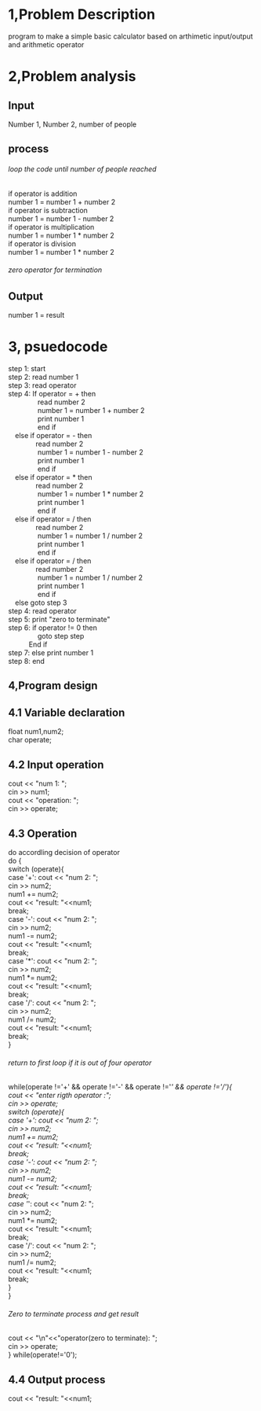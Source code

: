 # 1,Problem Description
program to make a simple basic calculator based on arthimetic input/output and arithmetic operator
# 2,Problem analysis
## Input
Number 1, Number 2, number of people
## process
###### loop the code until number of people reached </br>
if operator is addition </br>
number 1 = number 1 + number 2 </br>
if operator is subtraction </br>
number 1 = number 1 - number 2 </br> 
if operator is multiplication </br>
number 1 = number 1 * number 2 </br>
if operator is division</br>
number 1 = number 1 * number 2 </br>
###### zero operator for termination
## Output
number 1 = result
# 3, psuedocode
step 1: start </br>
step 2: read number 1 </br>
step 3: read operator </br>
step 4: If operator = + then </br>
&emsp;&emsp;&emsp;&emsp; read number 2 </br>
&emsp;&emsp;&emsp;&emsp; number 1 = number 1 + number 2 </br>
&emsp;&emsp;&emsp;&emsp; print number 1 </br>
&emsp;&emsp;&emsp;&emsp; end if </br>
&emsp;else if operator = - then </br>
&emsp;&emsp;&emsp;&emsp;read number 2 </br>
&emsp;&emsp;&emsp;&emsp; number 1 = number 1 - number 2</br>
&emsp;&emsp;&emsp;&emsp; print number 1 </br>
&emsp;&emsp;&emsp;&emsp; end if </br>
&emsp;else if operator = * then </br>
&emsp;&emsp;&emsp;&emsp;read number 2 </br>
&emsp;&emsp;&emsp;&emsp; number 1 = number 1 * number 2 </br>
&emsp;&emsp;&emsp;&emsp; print number 1 </br>
&emsp;&emsp;&emsp;&emsp; end if </br>
&emsp;else if operator = / then </br>
&emsp;&emsp;&emsp;&emsp;read number 2 </br>
&emsp;&emsp;&emsp;&emsp; number 1 = number 1 / number 2 </br>
&emsp;&emsp;&emsp;&emsp; print number 1 </br>
&emsp;&emsp;&emsp;&emsp; end if </br>
&emsp;else if operator = / then </br>
&emsp;&emsp;&emsp;&emsp;read number 2 </br>
&emsp;&emsp;&emsp;&emsp; number 1 = number 1 / number 2</br>
&emsp;&emsp;&emsp;&emsp; print number 1 </br>
&emsp;&emsp;&emsp;&emsp; end if </br>
&emsp;else goto step 3 </br>
step 4: read operator </br>
step 5: print "zero to terminate"</br>
step 6: if operator != 0 then </br>
&emsp;&emsp;&emsp;&emsp; goto step step </br>
&emsp;&emsp;&emsp;End if </br>
step 7: else print number 1 </br>
step 8: end 
## 4,Program design 
## 4.1 Variable declaration
float num1,num2; </br>
char operate;
## 4.2 Input operation
cout << "num 1: "; </br>
cin >> num1;</br>
cout << "operation: ";</br>
cin >> operate;
## 4.3 Operation
do accordling decision of operator </br>
do { </br>
switch (operate){ </br>
case '+': cout << "num 2: "; </br>
        cin >> num2; </br>
        num1 += num2;</br>
        cout <<  "result: "<<num1;</br>
        break;</br>
case '-':   cout << "num 2: ";</br>
        cin >> num2;</br>
        num1 -= num2;</br>
        cout <<  "result: "<<num1;</br>
        break;</br>
case '*': cout << "num 2: ";</br>
        cin >> num2;</br>
        num1 *= num2;</br>
        cout <<  "result: "<<num1;</br>
        break;</br>
case '/': cout << "num 2: ";</br>
        cin >> num2;</br>
        num1 /= num2;</br>
        cout <<  "result: "<<num1;</br>
        break;</br>
}
###### return to first loop if it is out of four operator
while(operate !='+' && operate !='-' && operate !='*' && operate !='/'){</br>
cout << "enter rigth operator :";</br>
cin >> operate;</br>
switch (operate){</br>
case '+': cout << "num 2: ";</br>
        cin >> num2;</br>
        num1 += num2;</br>
        cout <<  "result: "<<num1;</br>
        break;</br>
case '-':   cout << "num 2: ";</br>
        cin >> num2;</br>
        num1 -= num2;</br>
        cout <<  "result: "<<num1;</br>
        break;</br>
case '*': cout << "num 2: ";</br>
        cin >> num2;</br>
        num1 *= num2;</br>
        cout <<  "result: "<<num1;</br>
        break;</br>
case '/': cout << "num 2: ";</br>
        cin >> num2;</br>
        num1 /= num2;</br>
        cout <<  "result: "<<num1;</br>
        break;</br>
}</br>
}</br>
###### Zero to terminate process and get result
cout << "\n"<<"operator(zero to terminate): ";</br>
    cin >> operate;</br>
} while(operate!='0'); </br>
## 4.4 Output process
cout <<  "result: "<<num1;</br>
